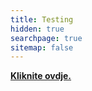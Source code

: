 ```yaml
---
title: Testing
hidden: true
searchpage: true
sitemap: false
---
```

<b><a id="opendoc" onclick="openDoc(event)" href="#">Kliknite ovdje.</a></b>
<script defer src="/js/simplelightbox.js"></script><script>function openDoc(e){e.preventDefault(),SimpleLightbox.open({content:'<iframe style="width: 90vw; height: 90vh;" src="https://mozilla.github.io/pdf.js/es5/web/viewer.html?file=https://os-vares.com.ba/uploads/Odluka-o-izboru-ponudjaca-kotlovi-Majdan.pdf" frameborder="0" allowfullscreen="true"  allowtransparency="true"></iframe>',elementClass:"slbContentEl"})}</script>